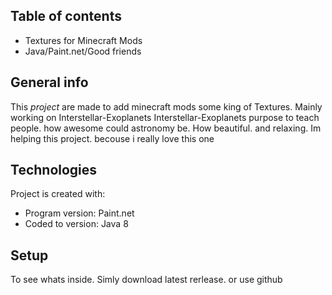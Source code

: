 ## Table of contents
* Textures for Minecraft Mods
* Java/Paint.net/Good friends

## General info
This *project* are made to add minecraft mods some king of Textures. Mainly working on Interstellar-Exoplanets
Interstellar-Exoplanets purpose to teach people. how awesome could astronomy be. How beautiful. and relaxing.
Im helping this project. becouse i really love this one
	
## Technologies
Project is created with:
* Program version: Paint.net
* Coded to version: Java 8
	
## Setup
To see whats inside. Simly download latest rerlease. or  use github


